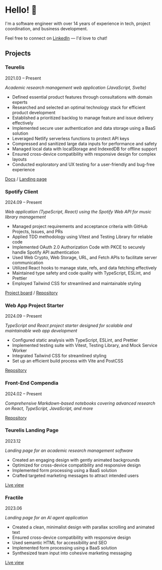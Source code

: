 # Hello! 👋

I'm a software engineer with over 14 years of experience in tech, project coordination, and business development.

Feel free to connect on [LinkedIn](https://www.linkedin.com/in/m-kupiec/) — I'd love to chat!

## Projects

### Teurelis

2021.03 – Present

_Academic research management web application (JavaScript, Svelte)_

- Defined essential product features through consultations with domain experts
- Researched and selected an optimal technology stack for efficient product development
- Established a prioritized backlog to manage feature and issue delivery effectively
- Implemented secure user authentication and data storage using a BaaS solution
- Leveraged Netlify serverless functions to protect API keys
- Compressed and sanitized large data inputs for performance and safety
- Managed local data with localStorage and IndexedDB for offline support
- Ensured cross-device compatibility with responsive design for complex layouts
- Conducted exploratory and UX testing for a user-friendly and bug-free experience

[Docs](./projects/teurelis/README.md) / [Landing page](https://teurelis.com)

### Spotify Client

2024.09 – Present

_Web application (TypeScript, React) using the Spotify Web API for music library management_

- Managed project requirements and acceptance criteria with GitHub Projects, Issues, and PRs
- Applied TDD methodology using Vitest and Testing Library for reliable code
- Implemented OAuth 2.0 Authorization Code with PKCE to securely handle Spotify API authentication
- Used Web Crypto, Web Storage, URL, and Fetch APIs to facilitate server communication
- Utilized React hooks to manage state, refs, and data fetching effectively
- Maintained type safety and code quality with TypeScript, ESLint, and Prettier
- Employed Tailwind CSS for streamlined and maintainable styling

[Project board](https://github.com/users/m-kupiec/projects/3) / [Repository](https://github.com/m-kupiec/music-app)

### Web App Project Starter

2024.09 – Present

_TypeScript and React project starter designed for scalable and maintainable web app development_

- Configured static analysis with TypeScript, ESLint, and Prettier
- Implemented testing suite with Vitest, Testing Library, and Mock Service Worker
- Integrated Tailwind CSS for streamlined styling
- Set up an efficient build process with Vite and PostCSS

[Repository](https://github.com/m-kupiec/starter-react-ts-tailwind)

### Front-End Compendia

2024.02 – Present

_Comprehensive Markdown-based notebooks covering advanced research on React, TypeScript, JavaScript, and more_

[Repository](https://github.com/m-kupiec/compendia)

### Teurelis Landing Page

2023.12

_Landing page for an academic research management software_

- Created an engaging design with gently animated backgrounds
- Optimized for cross-device compatibility and responsive design
- Implemented form processing using a BaaS solution
- Crafted targeted marketing messages to attract intended users

[Live view](https://teurelis.com)

### Fractile

2023.06

_Landing page for an AI agent application_

- Created a clean, minimalist design with parallax scrolling and animated text
- Ensured cross-device compatibility with responsive design
- Used semantic HTML for accessibility and SEO
- Implemented form processing using a BaaS solution
- Synthesized team input into cohesive marketing messaging

[Live view](https://fractile.io)
